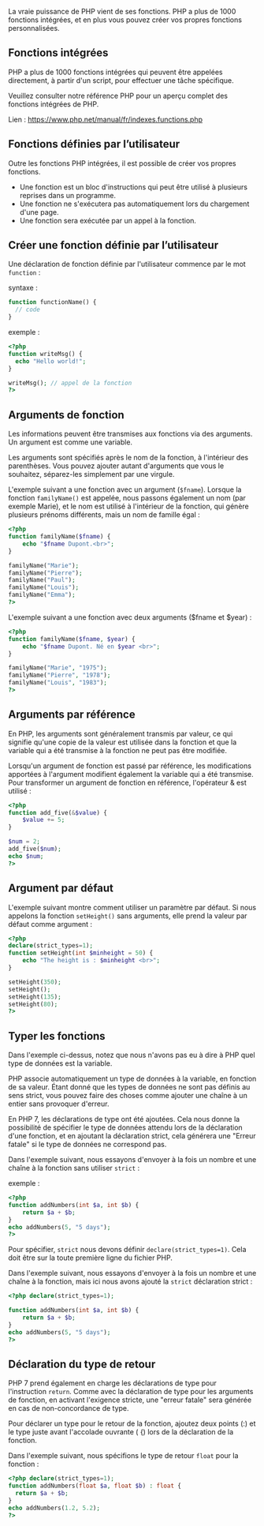 La vraie puissance de PHP vient de ses fonctions. PHP a plus de 1000 fonctions intégrées, et en plus vous pouvez créer vos propres fonctions personnalisées.

## Fonctions intégrées

PHP a plus de 1000 fonctions intégrées qui peuvent être appelées directement, à partir d'un script, pour effectuer une tâche spécifique.

Veuillez consulter notre référence PHP pour un aperçu complet des fonctions intégrées de PHP.

Lien : https://www.php.net/manual/fr/indexes.functions.php

## Fonctions définies par l’utilisateur

Outre les fonctions PHP intégrées, il est possible de créer vos propres fonctions.

- Une fonction est un bloc d'instructions qui peut être utilisé à plusieurs reprises dans un programme.
- Une fonction ne s'exécutera pas automatiquement lors du chargement d'une page.
- Une fonction sera exécutée par un appel à la fonction.

## Créer une fonction définie par l’utilisateur

Une déclaration de fonction définie par l'utilisateur commence par le mot ```function``` :

syntaxe :

``` php
function functionName() {
  // code
}
```

exemple :

``` php
<?php
function writeMsg() {
  echo "Hello world!";
}

writeMsg(); // appel de la fonction
?>
```

## Arguments de fonction

Les informations peuvent être transmises aux fonctions via des arguments. Un argument est comme une variable.

Les arguments sont spécifiés après le nom de la fonction, à l'intérieur des parenthèses. Vous pouvez ajouter autant d'arguments que vous le souhaitez, séparez-les simplement par une virgule.

L'exemple suivant a une fonction avec un argument (```$fname```). Lorsque la fonction ```familyName()``` est appelée, nous passons également un nom (par exemple Marie), et le nom est utilisé à l'intérieur de la fonction, qui génère plusieurs prénoms différents, mais un nom de famille égal :

``` php
<?php
function familyName($fname) {
    echo "$fname Dupont.<br>";
}

familyName("Marie");
familyName("Pierre");
familyName("Paul");
familyName("Louis");
familyName("Emma");
?>
```

L'exemple suivant a une fonction avec deux arguments ($fname et $year) :

``` php
<?php
function familyName($fname, $year) {
    echo "$fname Dupont. Né en $year <br>";
}

familyName("Marie", "1975");
familyName("Pierre", "1978");
familyName("Louis", "1983");
?>
```

## Arguments par référence

En PHP, les arguments sont généralement transmis par valeur, ce qui signifie qu'une copie de la valeur est utilisée dans la fonction et que la variable qui a été transmise à la fonction ne peut pas être modifiée.

Lorsqu'un argument de fonction est passé par référence, les modifications apportées à l'argument modifient également la variable qui a été transmise. Pour transformer un argument de fonction en référence, l'opérateur & est utilisé :

``` php
<?php
function add_five(&$value) {
    $value += 5;
}

$num = 2;
add_five($num);
echo $num;
?>
```

## Argument par défaut 

L'exemple suivant montre comment utiliser un paramètre par défaut. Si nous appelons la fonction ```setHeight()``` sans arguments, elle prend la valeur par défaut comme argument :

``` php
<?php 
declare(strict_types=1);
function setHeight(int $minheight = 50) {
    echo "The height is : $minheight <br>";
}

setHeight(350);
setHeight();
setHeight(135);
setHeight(80);
?>
```

## Typer les fonctions

Dans l'exemple ci-dessus, notez que nous n'avons pas eu à dire à PHP quel type de données est la variable.

PHP associe automatiquement un type de données à la variable, en fonction de sa valeur. Étant donné que les types de données ne sont pas définis au sens strict, vous pouvez faire des choses comme ajouter une chaîne à un entier sans provoquer d'erreur.

En PHP 7, les déclarations de type ont été ajoutées. Cela nous donne la possibilité de spécifier le type de données attendu lors de la déclaration d'une fonction, et en ajoutant la déclaration strict, cela générera une "Erreur fatale" si le type de données ne correspond pas.

Dans l'exemple suivant, nous essayons d'envoyer à la fois un nombre et une chaîne à la fonction sans utiliser ```strict``` :

exemple :

``` php
<?php
function addNumbers(int $a, int $b) {
    return $a + $b;
}
echo addNumbers(5, "5 days");
?>
```

Pour spécifier, ```strict``` nous devons définir ```declare(strict_types=1)```. Cela doit être sur la toute première ligne du fichier PHP.

Dans l'exemple suivant, nous essayons d'envoyer à la fois un nombre et une chaîne à la fonction, mais ici nous avons ajouté la ```strict``` déclaration strict :

``` php
<?php declare(strict_types=1);

function addNumbers(int $a, int $b) {
    return $a + $b;
}
echo addNumbers(5, "5 days");
?>
```

## Déclaration du type de retour

PHP 7 prend également en charge les déclarations de type pour l'instruction ```return```. Comme avec la déclaration de type pour les arguments de fonction, en activant l'exigence stricte, une "erreur fatale" sera générée en cas de non-concordance de type.

Pour déclarer un type pour le retour de la fonction, ajoutez deux points (:) et le type juste avant l'accolade ouvrante ( {) lors de la déclaration de la fonction.

Dans l'exemple suivant, nous spécifions le type de retour ```float``` pour la fonction :

``` php
<?php declare(strict_types=1); 
function addNumbers(float $a, float $b) : float {
  return $a + $b;
}
echo addNumbers(1.2, 5.2);
?>
```
